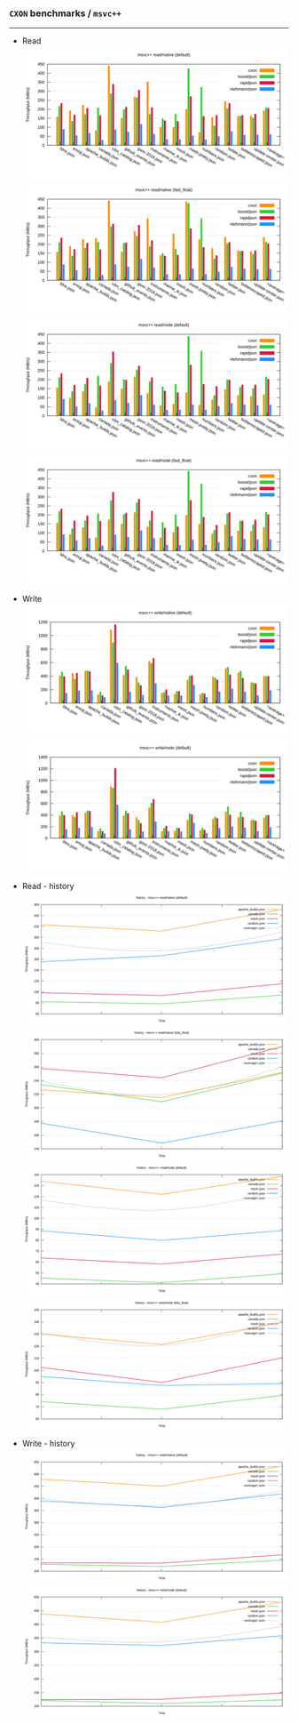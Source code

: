 ### `CXON` benchmarks / `msvc++`

--------------------------------------------------------------------------------

- Read
![read/native (default)](figures/msvc++.head.default.json.native-read.svg)
![read/native (fast_float)](figures/msvc++.head.fast_float.json.native-read.svg)
![read/node (default)](figures/msvc++.head.default.json.node-read.svg)
![read/node (fast_float)](figures/msvc++.head.fast_float.json.node-read.svg)

- Write
![write/native (default)](figures/msvc++.head.default.json.native-write.svg)
![write/node (default)](figures/msvc++.head.default.json.node-write.svg)


- Read - history
![read/native (default)](figures/msvc++.tail.default.json.native-read.svg)
![read/native (fast_float)](figures/msvc++.tail.fast_float.json.native-read.svg)
![read/node (default)](figures/msvc++.tail.default.json.node-read.svg)
![read/node (fast_float)](figures/msvc++.tail.fast_float.json.node-read.svg)

- Write - history
![write/native (default)](figures/msvc++.tail.default.json.native-write.svg)
![write/node (default)](figures/msvc++.tail.default.json.node-write.svg)
